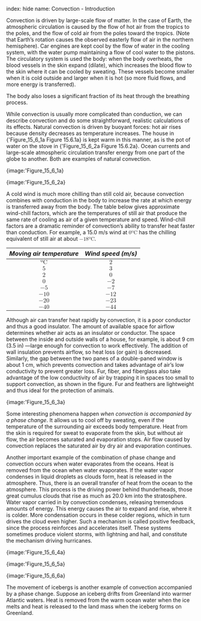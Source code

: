 index: hide
name: Convection - Introduction

Convection is driven by large-scale flow of matter. In the case of Earth, the atmospheric circulation is caused by the flow of hot air from the tropics to the poles, and the flow of cold air from the poles toward the tropics. (Note that Earth’s rotation causes the observed easterly flow of air in the northern hemisphere). Car engines are kept cool by the flow of water in the cooling system, with the water pump maintaining a flow of cool water to the pistons. The circulatory system is used the body: when the body overheats, the blood vessels in the skin expand (dilate), which increases the blood flow to the skin where it can be cooled by sweating. These vessels become smaller when it is cold outside and larger when it is hot (so more fluid flows, and more energy is transferred).

The body also loses a significant fraction of its heat through the breathing process.

While convection is usually more complicated than conduction, we can describe convection and do some straightforward, realistic calculations of its effects. Natural convection is driven by buoyant forces: hot air rises because density decreases as temperature increases. The house in {'Figure_15_6_1a Figure 15.6.1a} is kept warm in this manner, as is the pot of water on the stove in {'Figure_15_6_2a Figure 15.6.2a}. Ocean currents and large-scale atmospheric circulation transfer energy from one part of the globe to another. Both are examples of natural convection.


{image:'Figure_15_6_1a}
        


{image:'Figure_15_6_2a}
        

A cold wind is much more chilling than still cold air, because convection combines with conduction in the body to increase the rate at which energy is transferred away from the body. The table below gives approximate wind-chill factors, which are the temperatures of still air that produce the same rate of cooling as air of a given temperature and speed. Wind-chill factors are a dramatic reminder of convection’s ability to transfer heat faster than conduction. For example, a 15.0 m/s wind at <math xmlns:q="http://cnx.rice.edu/qml/1.0" xmlns:m="http://www.w3.org/1998/Math/MathML" xmlns:fo="urn:oasis:names:tc:opendocument:xmlns:xsl-fo-compatible:1.0" xmlns:md="http://cnx.rice.edu/mdml" xmlns="http://cnx.rice.edu/cnxml"><semantics><mrow><mrow><mrow><mn>0º</mn><mtext>C</mtext></mrow></mrow><mrow/></mrow></semantics></math> has the chilling equivalent of still air at about <math xmlns:q="http://cnx.rice.edu/qml/1.0" xmlns:m="http://www.w3.org/1998/Math/MathML" xmlns:fo="urn:oasis:names:tc:opendocument:xmlns:xsl-fo-compatible:1.0" xmlns:md="http://cnx.rice.edu/mdml" xmlns="http://cnx.rice.edu/cnxml"><semantics><mrow><mrow><mrow><mrow><mo stretchy="false">−</mo><mtext>18º</mtext></mrow><mtext>C</mtext></mrow></mrow></mrow></semantics></math>.


|                 *Moving air temperature*              |                 *Wind speed (m/s)*              |
|:-:|:-:|
|               <math display="block" xmlns:q="http://cnx.rice.edu/qml/1.0" xmlns:m="http://www.w3.org/1998/Math/MathML" xmlns:fo="urn:oasis:names:tc:opendocument:xmlns:xsl-fo-compatible:1.0" xmlns:md="http://cnx.rice.edu/mdml" xmlns="http://cnx.rice.edu/cnxml">                <semantics>                  <mrow>                                          <mrow>                        <mfenced close=")" open="(">                          <mrow>                            <mtext mathvariant="bold">ºC</mtext>                          </mrow>                        </mfenced>                      </mrow>                                        <mrow/>                  </mrow>                  <annotation encoding="StarMath 5.0"> size 12&#123; left (°C right )&#125; &#123;&#125;</annotation>                </semantics>              </math>                |                <math display="block" xmlns:q="http://cnx.rice.edu/qml/1.0" xmlns:m="http://www.w3.org/1998/Math/MathML" xmlns:fo="urn:oasis:names:tc:opendocument:xmlns:xsl-fo-compatible:1.0" xmlns:md="http://cnx.rice.edu/mdml" xmlns="http://cnx.rice.edu/cnxml">                <semantics>                  <mrow>                                          <mrow>                        <mn mathvariant="bold">2</mn>                      </mrow>                                        <mrow/>                  </mrow>                  <annotation encoding="StarMath 5.0"> size 12&#123;2&#125; &#123;&#125;</annotation>                </semantics>              </math>               |                <math display="block" xmlns:q="http://cnx.rice.edu/qml/1.0" xmlns:m="http://www.w3.org/1998/Math/MathML" xmlns:fo="urn:oasis:names:tc:opendocument:xmlns:xsl-fo-compatible:1.0" xmlns:md="http://cnx.rice.edu/mdml" xmlns="http://cnx.rice.edu/cnxml">                <semantics>                  <mrow>                                          <mrow>                        <mn mathvariant="bold">5</mn>                      </mrow>                                        <mrow/>                  </mrow>                  <annotation encoding="StarMath 5.0"> size 12&#123;5&#125; &#123;&#125;</annotation>                </semantics>              </math>               |                <math display="block" xmlns:q="http://cnx.rice.edu/qml/1.0" xmlns:m="http://www.w3.org/1998/Math/MathML" xmlns:fo="urn:oasis:names:tc:opendocument:xmlns:xsl-fo-compatible:1.0" xmlns:md="http://cnx.rice.edu/mdml" xmlns="http://cnx.rice.edu/cnxml">                <semantics>                  <mrow>                                          <mrow>                        <mstyle fontweight="bold">                          <mrow>                            <mtext mathvariant="bold">10</mtext>                          </mrow>                        </mstyle>                      </mrow>                                        <mrow/>                  </mrow>                  <annotation encoding="StarMath 5.0"> size 12&#123; bold &quot;10&quot;&#125; &#123;&#125;</annotation>                </semantics>              </math>               |                <math display="block" xmlns:q="http://cnx.rice.edu/qml/1.0" xmlns:m="http://www.w3.org/1998/Math/MathML" xmlns:fo="urn:oasis:names:tc:opendocument:xmlns:xsl-fo-compatible:1.0" xmlns:md="http://cnx.rice.edu/mdml" xmlns="http://cnx.rice.edu/cnxml">                <semantics>                  <mrow>                                          <mrow>                        <mstyle fontweight="bold">                          <mrow>                            <mtext mathvariant="bold">15</mtext>                          </mrow>                        </mstyle>                      </mrow>                                        <mrow/>                  </mrow>                  <annotation encoding="StarMath 5.0"> size 12&#123; bold &quot;15&quot;&#125; &#123;&#125;</annotation>                </semantics>              </math>               |                <math display="block" xmlns:q="http://cnx.rice.edu/qml/1.0" xmlns:m="http://www.w3.org/1998/Math/MathML" xmlns:fo="urn:oasis:names:tc:opendocument:xmlns:xsl-fo-compatible:1.0" xmlns:md="http://cnx.rice.edu/mdml" xmlns="http://cnx.rice.edu/cnxml">                <semantics>                  <mrow>                                          <mrow>                        <mstyle fontweight="bold">                          <mrow>                            <mtext mathvariant="bold">20</mtext>                          </mrow>                        </mstyle>                      </mrow>                                        <mrow/>                  </mrow>                  <annotation encoding="StarMath 5.0"> size 12&#123; bold &quot;20&quot;&#125; &#123;&#125;</annotation>                </semantics>              </math>               |
|                <math display="block" xmlns:q="http://cnx.rice.edu/qml/1.0" xmlns:m="http://www.w3.org/1998/Math/MathML" xmlns:fo="urn:oasis:names:tc:opendocument:xmlns:xsl-fo-compatible:1.0" xmlns:md="http://cnx.rice.edu/mdml" xmlns="http://cnx.rice.edu/cnxml">                <semantics>                  <mrow>                                          <mrow>                        <mn mathvariant="bold">5</mn>                      </mrow>                                        <mrow/>                  </mrow>                  <annotation encoding="StarMath 5.0"> size 12&#123;5&#125; &#123;&#125;</annotation>                </semantics>              </math>               |                <math display="block" xmlns:q="http://cnx.rice.edu/qml/1.0" xmlns:m="http://www.w3.org/1998/Math/MathML" xmlns:fo="urn:oasis:names:tc:opendocument:xmlns:xsl-fo-compatible:1.0" xmlns:md="http://cnx.rice.edu/mdml" xmlns="http://cnx.rice.edu/cnxml">                <semantics>                  <mrow>                                          <mrow>                        <mn>3</mn>                      </mrow>                                        <mrow/>                  </mrow>                  <annotation encoding="StarMath 5.0"> size 12&#123;3&#125; &#123;&#125;</annotation>                </semantics>              </math>               |                <math display="block" xmlns:q="http://cnx.rice.edu/qml/1.0" xmlns:m="http://www.w3.org/1998/Math/MathML" xmlns:fo="urn:oasis:names:tc:opendocument:xmlns:xsl-fo-compatible:1.0" xmlns:md="http://cnx.rice.edu/mdml" xmlns="http://cnx.rice.edu/cnxml">                <semantics>                  <mrow>                                          <mrow>                        <mrow>                          <mo stretchy="false">−</mo>                          <mn>1</mn>                        </mrow>                      </mrow>                                        <mrow/>                  </mrow>                  <annotation encoding="StarMath 5.0"> size 12&#123; - 1&#125; &#123;&#125;</annotation>                </semantics>              </math>               |                <math display="block" xmlns:q="http://cnx.rice.edu/qml/1.0" xmlns:m="http://www.w3.org/1998/Math/MathML" xmlns:fo="urn:oasis:names:tc:opendocument:xmlns:xsl-fo-compatible:1.0" xmlns:md="http://cnx.rice.edu/mdml" xmlns="http://cnx.rice.edu/cnxml">                <semantics>                  <mrow>                                          <mrow>                        <mrow>                          <mo stretchy="false">−</mo>                          <mn>8</mn>                        </mrow>                      </mrow>                                        <mrow/>                  </mrow>                  <annotation encoding="StarMath 5.0"> size 12&#123; - 8&#125; &#123;&#125;</annotation>                </semantics>              </math>               |                <math display="block" xmlns:q="http://cnx.rice.edu/qml/1.0" xmlns:m="http://www.w3.org/1998/Math/MathML" xmlns:fo="urn:oasis:names:tc:opendocument:xmlns:xsl-fo-compatible:1.0" xmlns:md="http://cnx.rice.edu/mdml" xmlns="http://cnx.rice.edu/cnxml">                <semantics>                  <mrow>                                          <mrow>                        <mrow>                          <mo stretchy="false">−</mo>                          <mtext>10</mtext>                        </mrow>                      </mrow>                                        <mrow/>                  </mrow>                  <annotation encoding="StarMath 5.0"> size 12&#123; - &quot;10&quot;&#125; &#123;&#125;</annotation>                </semantics>              </math>               |                <math display="block" xmlns:q="http://cnx.rice.edu/qml/1.0" xmlns:m="http://www.w3.org/1998/Math/MathML" xmlns:fo="urn:oasis:names:tc:opendocument:xmlns:xsl-fo-compatible:1.0" xmlns:md="http://cnx.rice.edu/mdml" xmlns="http://cnx.rice.edu/cnxml">                <semantics>                  <mrow>                                          <mrow>                        <mrow>                          <mo stretchy="false">−</mo>                          <mtext>12</mtext>                        </mrow>                      </mrow>                                        <mrow/>                  </mrow>                  <annotation encoding="StarMath 5.0"> size 12&#123; - &quot;12&quot;&#125; &#123;&#125;</annotation>                </semantics>              </math>               |
|                <math display="block" xmlns:q="http://cnx.rice.edu/qml/1.0" xmlns:m="http://www.w3.org/1998/Math/MathML" xmlns:fo="urn:oasis:names:tc:opendocument:xmlns:xsl-fo-compatible:1.0" xmlns:md="http://cnx.rice.edu/mdml" xmlns="http://cnx.rice.edu/cnxml">                <semantics>                  <mrow>                                          <mrow>                        <mn mathvariant="bold">2</mn>                      </mrow>                                        <mrow/>                  </mrow>                  <annotation encoding="StarMath 5.0"> size 12&#123;2&#125; &#123;&#125;</annotation>                </semantics>              </math>               |                <math display="block" xmlns:q="http://cnx.rice.edu/qml/1.0" xmlns:m="http://www.w3.org/1998/Math/MathML" xmlns:fo="urn:oasis:names:tc:opendocument:xmlns:xsl-fo-compatible:1.0" xmlns:md="http://cnx.rice.edu/mdml" xmlns="http://cnx.rice.edu/cnxml">                <semantics>                  <mrow>                                          <mrow>                        <mn>0</mn>                      </mrow>                                        <mrow/>                  </mrow>                  <annotation encoding="StarMath 5.0"> size 12&#123;0&#125; &#123;&#125;</annotation>                </semantics>              </math>               |                <math display="block" xmlns:q="http://cnx.rice.edu/qml/1.0" xmlns:m="http://www.w3.org/1998/Math/MathML" xmlns:fo="urn:oasis:names:tc:opendocument:xmlns:xsl-fo-compatible:1.0" xmlns:md="http://cnx.rice.edu/mdml" xmlns="http://cnx.rice.edu/cnxml">                <semantics>                  <mrow>                                          <mrow>                        <mrow>                          <mo stretchy="false">−</mo>                          <mn>7</mn>                        </mrow>                      </mrow>                                        <mrow/>                  </mrow>                  <annotation encoding="StarMath 5.0"> size 12&#123; - 7&#125; &#123;&#125;</annotation>                </semantics>              </math>               |                <math display="block" xmlns:q="http://cnx.rice.edu/qml/1.0" xmlns:m="http://www.w3.org/1998/Math/MathML" xmlns:fo="urn:oasis:names:tc:opendocument:xmlns:xsl-fo-compatible:1.0" xmlns:md="http://cnx.rice.edu/mdml" xmlns="http://cnx.rice.edu/cnxml">                <semantics>                  <mrow>                                          <mrow>                        <mrow>                          <mo stretchy="false">−</mo>                          <mtext>12</mtext>                        </mrow>                      </mrow>                                        <mrow/>                  </mrow>                  <annotation encoding="StarMath 5.0"> size 12&#123; - &quot;12&quot;&#125; &#123;&#125;</annotation>                </semantics>              </math>               |                <math display="block" xmlns:q="http://cnx.rice.edu/qml/1.0" xmlns:m="http://www.w3.org/1998/Math/MathML" xmlns:fo="urn:oasis:names:tc:opendocument:xmlns:xsl-fo-compatible:1.0" xmlns:md="http://cnx.rice.edu/mdml" xmlns="http://cnx.rice.edu/cnxml">                <semantics>                  <mrow>                                          <mrow>                        <mrow>                          <mo stretchy="false">−</mo>                          <mtext>16</mtext>                        </mrow>                      </mrow>                                        <mrow/>                  </mrow>                  <annotation encoding="StarMath 5.0"> size 12&#123; - &quot;16&quot;&#125; &#123;&#125;</annotation>                </semantics>              </math>               |                <math display="block" xmlns:q="http://cnx.rice.edu/qml/1.0" xmlns:m="http://www.w3.org/1998/Math/MathML" xmlns:fo="urn:oasis:names:tc:opendocument:xmlns:xsl-fo-compatible:1.0" xmlns:md="http://cnx.rice.edu/mdml" xmlns="http://cnx.rice.edu/cnxml">                <semantics>                  <mrow>                                          <mrow>                        <mrow>                          <mo stretchy="false">−</mo>                          <mtext>18</mtext>                        </mrow>                      </mrow>                                        <mrow/>                  </mrow>                  <annotation encoding="StarMath 5.0"> size 12&#123; - &quot;18&quot;&#125; &#123;&#125;</annotation>                </semantics>              </math>               |
|                <math display="block" xmlns:q="http://cnx.rice.edu/qml/1.0" xmlns:m="http://www.w3.org/1998/Math/MathML" xmlns:fo="urn:oasis:names:tc:opendocument:xmlns:xsl-fo-compatible:1.0" xmlns:md="http://cnx.rice.edu/mdml" xmlns="http://cnx.rice.edu/cnxml">                <semantics>                  <mrow>                                          <mrow>                        <mn mathvariant="bold">0</mn>                      </mrow>                                        <mrow/>                  </mrow>                  <annotation encoding="StarMath 5.0"> size 12&#123;0&#125; &#123;&#125;</annotation>                </semantics>              </math>               |                <math display="block" xmlns:q="http://cnx.rice.edu/qml/1.0" xmlns:m="http://www.w3.org/1998/Math/MathML" xmlns:fo="urn:oasis:names:tc:opendocument:xmlns:xsl-fo-compatible:1.0" xmlns:md="http://cnx.rice.edu/mdml" xmlns="http://cnx.rice.edu/cnxml">                <semantics>                  <mrow>                                          <mrow>                        <mrow>                          <mo stretchy="false">−</mo>                          <mn>2</mn>                        </mrow>                      </mrow>                                        <mrow/>                  </mrow>                  <annotation encoding="StarMath 5.0"> size 12&#123; - 2&#125; &#123;&#125;</annotation>                </semantics>              </math>               |                <math display="block" xmlns:q="http://cnx.rice.edu/qml/1.0" xmlns:m="http://www.w3.org/1998/Math/MathML" xmlns:fo="urn:oasis:names:tc:opendocument:xmlns:xsl-fo-compatible:1.0" xmlns:md="http://cnx.rice.edu/mdml" xmlns="http://cnx.rice.edu/cnxml">                <semantics>                  <mrow>                                          <mrow>                        <mrow>                          <mo stretchy="false">−</mo>                          <mn>9</mn>                        </mrow>                      </mrow>                                        <mrow/>                  </mrow>                  <annotation encoding="StarMath 5.0"> size 12&#123; - 9&#125; &#123;&#125;</annotation>                </semantics>              </math>               |                <math display="block" xmlns:q="http://cnx.rice.edu/qml/1.0" xmlns:m="http://www.w3.org/1998/Math/MathML" xmlns:fo="urn:oasis:names:tc:opendocument:xmlns:xsl-fo-compatible:1.0" xmlns:md="http://cnx.rice.edu/mdml" xmlns="http://cnx.rice.edu/cnxml">                <semantics>                  <mrow>                                          <mrow>                        <mrow>                          <mo stretchy="false">−</mo>                          <mtext>15</mtext>                        </mrow>                      </mrow>                                        <mrow/>                  </mrow>                  <annotation encoding="StarMath 5.0"> size 12&#123; - &quot;15&quot;&#125; &#123;&#125;</annotation>                </semantics>              </math>               |                <math display="block" xmlns:q="http://cnx.rice.edu/qml/1.0" xmlns:m="http://www.w3.org/1998/Math/MathML" xmlns:fo="urn:oasis:names:tc:opendocument:xmlns:xsl-fo-compatible:1.0" xmlns:md="http://cnx.rice.edu/mdml" xmlns="http://cnx.rice.edu/cnxml">                <semantics>                  <mrow>                                          <mrow>                        <mrow>                          <mo stretchy="false">−</mo>                          <mtext>18</mtext>                        </mrow>                      </mrow>                                        <mrow/>                  </mrow>                  <annotation encoding="StarMath 5.0"> size 12&#123; - &quot;18&quot;&#125; &#123;&#125;</annotation>                </semantics>              </math>               |                <math display="block" xmlns:q="http://cnx.rice.edu/qml/1.0" xmlns:m="http://www.w3.org/1998/Math/MathML" xmlns:fo="urn:oasis:names:tc:opendocument:xmlns:xsl-fo-compatible:1.0" xmlns:md="http://cnx.rice.edu/mdml" xmlns="http://cnx.rice.edu/cnxml">                <semantics>                  <mrow>                                          <mrow>                        <mrow>                          <mo stretchy="false">−</mo>                          <mtext>20</mtext>                        </mrow>                      </mrow>                                        <mrow/>                  </mrow>                  <annotation encoding="StarMath 5.0"> size 12&#123; - &quot;20&quot;&#125; &#123;&#125;</annotation>                </semantics>              </math>               |
|                <math display="block" xmlns:q="http://cnx.rice.edu/qml/1.0" xmlns:m="http://www.w3.org/1998/Math/MathML" xmlns:fo="urn:oasis:names:tc:opendocument:xmlns:xsl-fo-compatible:1.0" xmlns:md="http://cnx.rice.edu/mdml" xmlns="http://cnx.rice.edu/cnxml">                <semantics>                  <mrow>                                          <mrow>                        <mrow>                          <mo stretchy="false" mathvariant="bold">−</mo>                          <mn mathvariant="bold">5</mn>                        </mrow>                      </mrow>                                        <mrow/>                  </mrow>                  <annotation encoding="StarMath 5.0"> size 12&#123; - 5&#125; &#123;&#125;</annotation>                </semantics>              </math>               |                <math display="block" xmlns:q="http://cnx.rice.edu/qml/1.0" xmlns:m="http://www.w3.org/1998/Math/MathML" xmlns:fo="urn:oasis:names:tc:opendocument:xmlns:xsl-fo-compatible:1.0" xmlns:md="http://cnx.rice.edu/mdml" xmlns="http://cnx.rice.edu/cnxml">                <semantics>                  <mrow>                                          <mrow>                        <mrow>                          <mo stretchy="false">−</mo>                          <mn>7</mn>                        </mrow>                      </mrow>                                        <mrow/>                  </mrow>                  <annotation encoding="StarMath 5.0"> size 12&#123; - 7&#125; &#123;&#125;</annotation>                </semantics>              </math>               |                <math display="block" xmlns:q="http://cnx.rice.edu/qml/1.0" xmlns:m="http://www.w3.org/1998/Math/MathML" xmlns:fo="urn:oasis:names:tc:opendocument:xmlns:xsl-fo-compatible:1.0" xmlns:md="http://cnx.rice.edu/mdml" xmlns="http://cnx.rice.edu/cnxml">                <semantics>                  <mrow>                                          <mrow>                        <mrow>                          <mo stretchy="false">−</mo>                          <mtext>15</mtext>                        </mrow>                      </mrow>                                        <mrow/>                  </mrow>                  <annotation encoding="StarMath 5.0"> size 12&#123; - &quot;15&quot;&#125; &#123;&#125;</annotation>                </semantics>              </math>               |                <math display="block" xmlns:q="http://cnx.rice.edu/qml/1.0" xmlns:m="http://www.w3.org/1998/Math/MathML" xmlns:fo="urn:oasis:names:tc:opendocument:xmlns:xsl-fo-compatible:1.0" xmlns:md="http://cnx.rice.edu/mdml" xmlns="http://cnx.rice.edu/cnxml">                <semantics>                  <mrow>                                          <mrow>                        <mrow>                          <mo stretchy="false">−</mo>                          <mtext>22</mtext>                        </mrow>                      </mrow>                                        <mrow/>                  </mrow>                  <annotation encoding="StarMath 5.0"> size 12&#123; - &quot;22&quot;&#125; &#123;&#125;</annotation>                </semantics>              </math>               |                <math display="block" xmlns:q="http://cnx.rice.edu/qml/1.0" xmlns:m="http://www.w3.org/1998/Math/MathML" xmlns:fo="urn:oasis:names:tc:opendocument:xmlns:xsl-fo-compatible:1.0" xmlns:md="http://cnx.rice.edu/mdml" xmlns="http://cnx.rice.edu/cnxml">                <semantics>                  <mrow>                                          <mrow>                        <mrow>                          <mo stretchy="false">−</mo>                          <mtext>26</mtext>                        </mrow>                      </mrow>                                        <mrow/>                  </mrow>                  <annotation encoding="StarMath 5.0"> size 12&#123; - &quot;26&quot;&#125; &#123;&#125;</annotation>                </semantics>              </math>               |                <math display="block" xmlns:q="http://cnx.rice.edu/qml/1.0" xmlns:m="http://www.w3.org/1998/Math/MathML" xmlns:fo="urn:oasis:names:tc:opendocument:xmlns:xsl-fo-compatible:1.0" xmlns:md="http://cnx.rice.edu/mdml" xmlns="http://cnx.rice.edu/cnxml">                <semantics>                  <mrow>                                          <mrow>                        <mrow>                          <mo stretchy="false">−</mo>                          <mtext>29</mtext>                        </mrow>                      </mrow>                                        <mrow/>                  </mrow>                  <annotation encoding="StarMath 5.0"> size 12&#123; - &quot;29&quot;&#125; &#123;&#125;</annotation>                </semantics>              </math>               |
|                <math display="block" xmlns:q="http://cnx.rice.edu/qml/1.0" xmlns:m="http://www.w3.org/1998/Math/MathML" xmlns:fo="urn:oasis:names:tc:opendocument:xmlns:xsl-fo-compatible:1.0" xmlns:md="http://cnx.rice.edu/mdml" xmlns="http://cnx.rice.edu/cnxml">                <semantics>                  <mrow>                                          <mrow>                        <mrow>                          <mo stretchy="false">−</mo>                          <mstyle fontweight="bold">                            <mrow>                              <mtext>10</mtext>                            </mrow>                          </mstyle>                        </mrow>                      </mrow>                                        <mrow/>                  </mrow>                  <annotation encoding="StarMath 5.0"> size 12&#123; -  bold &quot;10&quot;&#125; &#123;&#125;</annotation>                </semantics>              </math>               |                <math display="block" xmlns:q="http://cnx.rice.edu/qml/1.0" xmlns:m="http://www.w3.org/1998/Math/MathML" xmlns:fo="urn:oasis:names:tc:opendocument:xmlns:xsl-fo-compatible:1.0" xmlns:md="http://cnx.rice.edu/mdml" xmlns="http://cnx.rice.edu/cnxml">                <semantics>                  <mrow>                                          <mrow>                        <mrow>                          <mo stretchy="false">−</mo>                          <mtext>12</mtext>                        </mrow>                      </mrow>                                        <mrow/>                  </mrow>                  <annotation encoding="StarMath 5.0"> size 12&#123; - &quot;12&quot;&#125; &#123;&#125;</annotation>                </semantics>              </math>               |                <math display="block" xmlns:q="http://cnx.rice.edu/qml/1.0" xmlns:m="http://www.w3.org/1998/Math/MathML" xmlns:fo="urn:oasis:names:tc:opendocument:xmlns:xsl-fo-compatible:1.0" xmlns:md="http://cnx.rice.edu/mdml" xmlns="http://cnx.rice.edu/cnxml">                <semantics>                  <mrow>                                          <mrow>                        <mrow>                          <mo stretchy="false">−</mo>                          <mtext>21</mtext>                        </mrow>                      </mrow>                                        <mrow/>                  </mrow>                  <annotation encoding="StarMath 5.0"> size 12&#123; - &quot;21&quot;&#125; &#123;&#125;</annotation>                </semantics>              </math>               |                <math display="block" xmlns:q="http://cnx.rice.edu/qml/1.0" xmlns:m="http://www.w3.org/1998/Math/MathML" xmlns:fo="urn:oasis:names:tc:opendocument:xmlns:xsl-fo-compatible:1.0" xmlns:md="http://cnx.rice.edu/mdml" xmlns="http://cnx.rice.edu/cnxml">                <semantics>                  <mrow>                                          <mrow>                        <mrow>                          <mo stretchy="false">−</mo>                          <mtext>29</mtext>                        </mrow>                      </mrow>                                        <mrow/>                  </mrow>                  <annotation encoding="StarMath 5.0"> size 12&#123; - &quot;29&quot;&#125; &#123;&#125;</annotation>                </semantics>              </math>               |                <math display="block" xmlns:q="http://cnx.rice.edu/qml/1.0" xmlns:m="http://www.w3.org/1998/Math/MathML" xmlns:fo="urn:oasis:names:tc:opendocument:xmlns:xsl-fo-compatible:1.0" xmlns:md="http://cnx.rice.edu/mdml" xmlns="http://cnx.rice.edu/cnxml">                <semantics>                  <mrow>                                          <mrow>                        <mrow>                          <mo stretchy="false">−</mo>                          <mtext>34</mtext>                        </mrow>                      </mrow>                                        <mrow/>                  </mrow>                  <annotation encoding="StarMath 5.0"> size 12&#123; - &quot;34&quot;&#125; &#123;&#125;</annotation>                </semantics>              </math>               |                <math display="block" xmlns:q="http://cnx.rice.edu/qml/1.0" xmlns:m="http://www.w3.org/1998/Math/MathML" xmlns:fo="urn:oasis:names:tc:opendocument:xmlns:xsl-fo-compatible:1.0" xmlns:md="http://cnx.rice.edu/mdml" xmlns="http://cnx.rice.edu/cnxml">                <semantics>                  <mrow>                                          <mrow>                        <mrow>                          <mo stretchy="false">−</mo>                          <mtext>36</mtext>                        </mrow>                      </mrow>                                        <mrow/>                  </mrow>                  <annotation encoding="StarMath 5.0"> size 12&#123; - &quot;36&quot;&#125; &#123;&#125;</annotation>                </semantics>              </math>               |
|                <math display="block" xmlns:q="http://cnx.rice.edu/qml/1.0" xmlns:m="http://www.w3.org/1998/Math/MathML" xmlns:fo="urn:oasis:names:tc:opendocument:xmlns:xsl-fo-compatible:1.0" xmlns:md="http://cnx.rice.edu/mdml" xmlns="http://cnx.rice.edu/cnxml">                <semantics>                  <mrow>                                          <mrow>                        <mrow>                          <mo stretchy="false">−</mo>                          <mstyle fontweight="bold">                            <mrow>                              <mtext>20</mtext>                            </mrow>                          </mstyle>                        </mrow>                      </mrow>                                        <mrow/>                  </mrow>                  <annotation encoding="StarMath 5.0"> size 12&#123; -  bold &quot;20&quot;&#125; &#123;&#125;</annotation>                </semantics>              </math>               |                <math display="block" xmlns:q="http://cnx.rice.edu/qml/1.0" xmlns:m="http://www.w3.org/1998/Math/MathML" xmlns:fo="urn:oasis:names:tc:opendocument:xmlns:xsl-fo-compatible:1.0" xmlns:md="http://cnx.rice.edu/mdml" xmlns="http://cnx.rice.edu/cnxml">                <semantics>                  <mrow>                                          <mrow>                        <mrow>                          <mo stretchy="false">−</mo>                          <mtext>23</mtext>                        </mrow>                      </mrow>                                        <mrow/>                  </mrow>                  <annotation encoding="StarMath 5.0"> size 12&#123; - &quot;23&quot;&#125; &#123;&#125;</annotation>                </semantics>              </math>               |                <math display="block" xmlns:q="http://cnx.rice.edu/qml/1.0" xmlns:m="http://www.w3.org/1998/Math/MathML" xmlns:fo="urn:oasis:names:tc:opendocument:xmlns:xsl-fo-compatible:1.0" xmlns:md="http://cnx.rice.edu/mdml" xmlns="http://cnx.rice.edu/cnxml">                <semantics>                  <mrow>                                          <mrow>                        <mrow>                          <mo stretchy="false">−</mo>                          <mtext>34</mtext>                        </mrow>                      </mrow>                                        <mrow/>                  </mrow>                  <annotation encoding="StarMath 5.0"> size 12&#123; - &quot;34&quot;&#125; &#123;&#125;</annotation>                </semantics>              </math>               |                <math display="block" xmlns:q="http://cnx.rice.edu/qml/1.0" xmlns:m="http://www.w3.org/1998/Math/MathML" xmlns:fo="urn:oasis:names:tc:opendocument:xmlns:xsl-fo-compatible:1.0" xmlns:md="http://cnx.rice.edu/mdml" xmlns="http://cnx.rice.edu/cnxml">                <semantics>                  <mrow>                                          <mrow>                        <mrow>                          <mo stretchy="false">−</mo>                          <mtext>44</mtext>                        </mrow>                      </mrow>                                        <mrow/>                  </mrow>                  <annotation encoding="StarMath 5.0"> size 12&#123; - &quot;44&quot;&#125; &#123;&#125;</annotation>                </semantics>              </math>               |                <math display="block" xmlns:q="http://cnx.rice.edu/qml/1.0" xmlns:m="http://www.w3.org/1998/Math/MathML" xmlns:fo="urn:oasis:names:tc:opendocument:xmlns:xsl-fo-compatible:1.0" xmlns:md="http://cnx.rice.edu/mdml" xmlns="http://cnx.rice.edu/cnxml">                <semantics>                  <mrow>                                          <mrow>                        <mrow>                          <mo stretchy="false">−</mo>                          <mtext>50</mtext>                        </mrow>                      </mrow>                                        <mrow/>                  </mrow>                  <annotation encoding="StarMath 5.0"> size 12&#123; - &quot;50&quot;&#125; &#123;&#125;</annotation>                </semantics>              </math>               |                <math display="block" xmlns:q="http://cnx.rice.edu/qml/1.0" xmlns:m="http://www.w3.org/1998/Math/MathML" xmlns:fo="urn:oasis:names:tc:opendocument:xmlns:xsl-fo-compatible:1.0" xmlns:md="http://cnx.rice.edu/mdml" xmlns="http://cnx.rice.edu/cnxml">                <semantics>                  <mrow>                                          <mrow>                        <mrow>                          <mo stretchy="false">−</mo>                          <mtext>52</mtext>                        </mrow>                      </mrow>                                        <mrow/>                  </mrow>                  <annotation encoding="StarMath 5.0"> size 12&#123; - &quot;52&quot;&#125; &#123;&#125;</annotation>                </semantics>              </math>               |
|                <math display="block" xmlns:q="http://cnx.rice.edu/qml/1.0" xmlns:m="http://www.w3.org/1998/Math/MathML" xmlns:fo="urn:oasis:names:tc:opendocument:xmlns:xsl-fo-compatible:1.0" xmlns:md="http://cnx.rice.edu/mdml" xmlns="http://cnx.rice.edu/cnxml">                <semantics>                  <mrow>                                          <mrow>                        <mrow>                          <mo stretchy="false">−</mo>                          <mstyle fontweight="bold">                            <mrow>                              <mtext>40</mtext>                            </mrow>                          </mstyle>                        </mrow>                      </mrow>                                        <mrow/>                  </mrow>                  <annotation encoding="StarMath 5.0"> size 12&#123; -  bold &quot;40&quot;&#125; &#123;&#125;</annotation>                </semantics>              </math>               |                <math display="block" xmlns:q="http://cnx.rice.edu/qml/1.0" xmlns:m="http://www.w3.org/1998/Math/MathML" xmlns:fo="urn:oasis:names:tc:opendocument:xmlns:xsl-fo-compatible:1.0" xmlns:md="http://cnx.rice.edu/mdml" xmlns="http://cnx.rice.edu/cnxml">                <semantics>                  <mrow>                                          <mrow>                        <mrow>                          <mo stretchy="false">−</mo>                          <mtext>44</mtext>                        </mrow>                      </mrow>                                        <mrow/>                  </mrow>                  <annotation encoding="StarMath 5.0"> size 12&#123; - &quot;44&quot;&#125; &#123;&#125;</annotation>                </semantics>              </math>               |                <math display="block" xmlns:q="http://cnx.rice.edu/qml/1.0" xmlns:m="http://www.w3.org/1998/Math/MathML" xmlns:fo="urn:oasis:names:tc:opendocument:xmlns:xsl-fo-compatible:1.0" xmlns:md="http://cnx.rice.edu/mdml" xmlns="http://cnx.rice.edu/cnxml">                <semantics>                  <mrow>                                          <mrow>                        <mrow>                          <mo stretchy="false">−</mo>                          <mtext>59</mtext>                        </mrow>                      </mrow>                                        <mrow/>                  </mrow>                  <annotation encoding="StarMath 5.0"> size 12&#123; - &quot;59&quot;&#125; &#123;&#125;</annotation>                </semantics>              </math>               |                <math display="block" xmlns:q="http://cnx.rice.edu/qml/1.0" xmlns:m="http://www.w3.org/1998/Math/MathML" xmlns:fo="urn:oasis:names:tc:opendocument:xmlns:xsl-fo-compatible:1.0" xmlns:md="http://cnx.rice.edu/mdml" xmlns="http://cnx.rice.edu/cnxml">                <semantics>                  <mrow>                                          <mrow>                        <mrow>                          <mo stretchy="false">−</mo>                          <mtext>73</mtext>                        </mrow>                      </mrow>                                        <mrow/>                  </mrow>                  <annotation encoding="StarMath 5.0"> size 12&#123; - &quot;73&quot;&#125; &#123;&#125;</annotation>                </semantics>              </math>               |                <math display="block" xmlns:q="http://cnx.rice.edu/qml/1.0" xmlns:m="http://www.w3.org/1998/Math/MathML" xmlns:fo="urn:oasis:names:tc:opendocument:xmlns:xsl-fo-compatible:1.0" xmlns:md="http://cnx.rice.edu/mdml" xmlns="http://cnx.rice.edu/cnxml">                <semantics>                  <mrow>                                          <mrow>                        <mrow>                          <mo stretchy="false">−</mo>                          <mtext>82</mtext>                        </mrow>                      </mrow>                                        <mrow/>                  </mrow>                  <annotation encoding="StarMath 5.0"> size 12&#123; - &quot;82&quot;&#125; &#123;&#125;</annotation>                </semantics>              </math>               |                <math display="block" xmlns:q="http://cnx.rice.edu/qml/1.0" xmlns:m="http://www.w3.org/1998/Math/MathML" xmlns:fo="urn:oasis:names:tc:opendocument:xmlns:xsl-fo-compatible:1.0" xmlns:md="http://cnx.rice.edu/mdml" xmlns="http://cnx.rice.edu/cnxml">                <semantics>                  <mrow>                                          <mrow>                        <mrow>                          <mo stretchy="false">−</mo>                          <mtext>84</mtext>                        </mrow>                      </mrow>                                        <mrow/>                  </mrow>                  <annotation encoding="StarMath 5.0"> size 12&#123; - &quot;84&quot;&#125; &#123;&#125;</annotation>                </semantics>              </math>               |
    

Although air can transfer heat rapidly by convection, it is a poor conductor and thus a good insulator. The amount of available space for airflow determines whether air acts as an insulator or conductor. The space between the inside and outside walls of a house, for example, is about 9 cm (3.5 in) —large enough for convection to work effectively. The addition of wall insulation prevents airflow, so heat loss (or gain) is decreased. Similarly, the gap between the two panes of a double-paned window is about 1 cm, which prevents convection and takes advantage of air’s low conductivity to prevent greater loss. Fur, fiber, and fiberglass also take advantage of the low conductivity of air by trapping it in spaces too small to support convection, as shown in the figure. Fur and feathers are lightweight and thus ideal for the protection of animals.


{image:'Figure_15_6_3a}
        

Some interesting phenomena happen  *when convection is accompanied by a phase change*. It allows us to cool off by sweating, even if the temperature of the surrounding air exceeds body temperature. Heat from the skin is required for sweat to evaporate from the skin, but without air flow, the air becomes saturated and evaporation stops. Air flow caused by convection replaces the saturated air by dry air and evaporation continues.

Another important example of the combination of phase change and convection occurs when water evaporates from the oceans. Heat is removed from the ocean when water evaporates. If the water vapor condenses in liquid droplets as clouds form, heat is released in the atmosphere. Thus, there is an overall transfer of heat from the ocean to the atmosphere. This process is the driving power behind thunderheads, those great cumulus clouds that rise as much as 20.0 km into the stratosphere. Water vapor carried in by convection condenses, releasing tremendous amounts of energy. This energy causes the air to expand and rise, where it is colder. More condensation occurs in these colder regions, which in turn drives the cloud even higher. Such a mechanism is called positive feedback, since the process reinforces and accelerates itself. These systems sometimes produce violent storms, with lightning and hail, and constitute the mechanism driving hurricanes.


{image:'Figure_15_6_4a}
        


{image:'Figure_15_6_5a}
        


{image:'Figure_15_6_6a}
        

The movement of icebergs is another example of convection accompanied by a phase change. Suppose an iceberg drifts from Greenland into warmer Atlantic waters. Heat is removed from the warm ocean water when the ice melts and heat is released to the land mass when the iceberg forms on Greenland.
